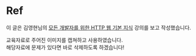 # Ref

이 글은 김영현님의 [모든 개발자를 위한 HTTP 웹 기본 지식](https://www.inflearn.com/course/http-%EC%9B%B9-%EB%84%A4%ED%8A%B8%EC%9B%8C%ED%81%AC#) 강의를 보고 작성했습니다.

교육자료로 주어진 이미지를 캡쳐하고 사용하였습니다.  
해당자료에 문제가 있다면 바로 삭제하도록 하겠습니다!